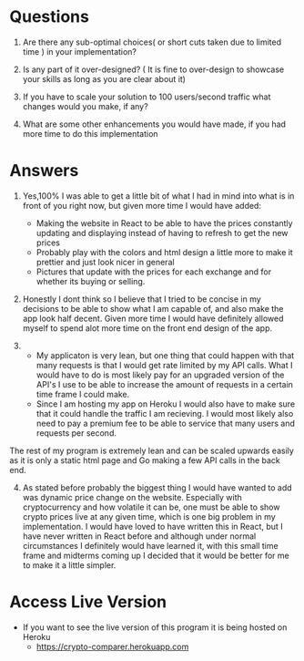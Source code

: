 # Questions
1. Are there any sub-optimal choices( or short cuts taken due to limited time ) in your implementation?

2. Is any part of it over-designed? ( It is fine to over-design to showcase your skills as long as you are clear about it)

3. If you have to scale your solution to 100 users/second traffic what changes would you make, if any?

4. What are some other enhancements you would have made, if you had more time to do this implementation


# Answers
1. Yes,100% I was able to get a little bit of what I had in mind into what is in front of you right now, but given more time I would have added:
    * Making the website in React to be able to have the prices constantly updating and displaying instead of having to refresh to get the new prices
    * Probably play with the colors and html design a little more to make it prettier and just look nicer in general
    * Pictures that update with the prices for each exchange and for whether its buying or selling.

2. Honestly I dont think so I believe that I tried to be concise in my decisions to be able to show what I am capable of, and also make the app look half decent. Given more time I would have definitely allowed myself to spend alot more time on the front end design of the app. 

3. 
    * My applicaton is very lean, but one thing that could happen with that many requests is that I would get rate limited by my API calls. What I would have to do is most likely pay for an upgraded version of the API's I use to be able to increase the amount of requests in a certain time frame I could make. 
    * Since I am hosting my app on Heroku I would also have to make sure that it could handle the traffic I am recieving. I would most likely also need to pay a premium fee to be able to service that many users and requests per second. 

The rest of my program is extremely lean and can be scaled upwards easily as it is only a static html page and Go making a few API calls in the back end. 

4. As stated before probably the biggest thing I would have wanted to add was dynamic price change on the website. Especially with cryptocurrency and how volatile it can be, one must be able to show crypto prices live at any given time, which is one big problem in my implementation. I would have loved to have written this in React, but I have never written in React before and although under normal circumstances I definitely would have learned it, with this small time frame and midterms coming up I decided that it would be better for me to make it a little simpler. 

# Access Live Version
* If you want to see the live version of this program it is being hosted on Heroku 
    * https://crypto-comparer.herokuapp.com